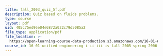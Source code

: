```yaml
---
title: fall_2003_quiz_5f.pdf
description: Quiz based on fluids problems.
type: course
layout: pdf
uid: 405c75ed96e04e6872a022c79d5085a2
file_type: application/pdf
file_location: >-
  https://open-learning-course-data-production.s3.amazonaws.com/16-01-unified-engineering-i-ii-iii-iv-fall-2005-spring-2006/405c75ed96e04e6872a022c79d5085a2_fall_2003_quiz_5f.pdf
course_id: 16-01-unified-engineering-i-ii-iii-iv-fall-2005-spring-2006
---
```

